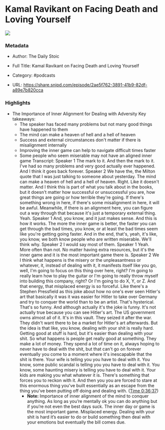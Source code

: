 # Kamal Ravikant on Facing Death and Loving Yourself

![](https://images.weserv.nl/?url=https%3A%2F%2Fcontent.production.cdn.art19.com%2Fimages%2Fc3%2Fdb%2Fe6%2F97%2Fc3dbe697-b1e8-47d9-956b-ea6bdb23e7ae%2F02827e0de653343986157aadae312d4212e24305e4f22a741c21891128267579d65417ded9193aff0bfb00567efde9d2fa39c42eaeec29e8ebf8f6b17a1bfb04.jpeg&w=100&h=100)

### Metadata

- Author: The Daily Stoic
- Full Title: Kamal Ravikant on Facing Death and Loving Yourself
- Category: #podcasts



- URL: https://share.snipd.com/episode/2ae5f762-3891-41b9-82df-a89e7b820cca

### Highlights

- The Importance of Inner Alignment for Dealing with Adversity
  Key takeaways:
  - The speaker has faced many problems but not many good things have happened to them
  - The mind can make a heaven of hell and a hell of heaven
  - Success and external circumstances don't matter if there is misalignment internally
  - Improving the inner game can help to navigate difficult times faster
  - Some people who seem miserable may not have an aligned inner game
  Transcript:
  Speaker 1
  The mark to it. And then the mark to it. I've had so many problems and very good actually ever happened. And I think it goes back forever.
  Speaker 2
  We have the, the Milton quote that I was just talking to someone about yesterday. The mind can make a heaven of hell and a hell of heaven. Right. Like it doesn't matter. And I think this is part of what you talk about in the books, but it doesn't matter how successful or unsuccessful you are, how great things are going or how terrible they're going. If there's something wrong in here, if there's some misalignment in here, it will be awful. Meanwhile, if there is an alignment here, you can figure out a way through that because it's just a temporary external thing. Yeah.
  Speaker 1
  And, you know, and it just makes sense. And this is how it works. The more the inner game is better, the faster you can get through the bad times, you know, or at least the bad times seem like you're getting going faster. And in the end, that's, yeah, it's like, you know, we both know people who are written miserable. We'll think why.
  Speaker 2
  I would say most of them.
  Speaker 1
  Yeah. More often than not. No matter having extra resources, but it's the inner game and it is the most important game there is.
  Speaker 2
  We I think what happens is the misery or the unpleasantness or whatever, it, instead of dealing with it, it manifests itself like you go, well, I'm going to focus on this thing over here, right? I'm going to really learn how to play the guitar or I'm going to really throw myself into building this company, right? Or I'm going to do X, Y, or Z. And that energy, that misplaced energy is so forceful. Like there's a Stephen Pressfield as this joke about how no one's ever seen Hitler's art that basically it was it was easier for Hitler to take over Germany and try to conquer the world than to be an artist. That's hysterical. That's so funny. And although actually it's the joke is funny. It's not actually true because you can see Hitler's art. The US government owns almost all of it. It's in this vault. They seized it after the war. They didn't want there to be a market for Hitler's art afterwards. But the idea is that like, you know, dealing with your shit is really hard. Getting good at stuff is hard, but it's easier than dealing with your shit. So what happens is people get really good at something. They make a lot of money. They spend a lot of time on it, always hoping to never have to deal with the shit, but that can't go on forever eventually you come to a moment where it's inescapable that the shit is there. Your wife is telling you you have to deal with it. You know, some public scandal is telling you you have to deal with it. You know, some haunting misery is telling you have to deal with it. Your kids are making you what whatever it is. There's something that forces you to reckon with it. And then you you are forced to stare at this enormous thing you've built essentially as an escape from the thing you've been putting off doing and dealing with. ([Time 0:36:37](https://share.snipd.com/snip/a2752958-1220-4ad9-8e63-10de41b652cd))
    - **Note:** Importance of inner alignment of the mind to conquer anything. As long as you’re mentally ok you can do anything but if you’re not even the best days suck. The inner day or game is the most important game. Misplaced energy. Dealing with your shit is hard it’s easier to do or build something then deal with your emotions but eventually the bill comes due.
